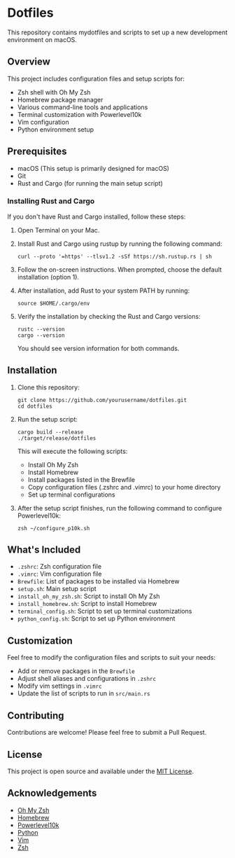 # Dotfiles

This repository contains mydotfiles and scripts to set up a new development environment on macOS.

## Overview

This project includes configuration files and setup scripts for:

- Zsh shell with Oh My Zsh
- Homebrew package manager
- Various command-line tools and applications
- Terminal customization with Powerlevel10k
- Vim configuration
- Python environment setup

## Prerequisites

- macOS (This setup is primarily designed for macOS)
- Git
- Rust and Cargo (for running the main setup script)

### Installing Rust and Cargo

If you don't have Rust and Cargo installed, follow these steps:

1. Open Terminal on your Mac.

2. Install Rust and Cargo using rustup by running the following command:
   ```
   curl --proto '=https' --tlsv1.2 -sSf https://sh.rustup.rs | sh
   ```

3. Follow the on-screen instructions. When prompted, choose the default installation (option 1).

4. After installation, add Rust to your system PATH by running:
   ```
   source $HOME/.cargo/env
   ```

5. Verify the installation by checking the Rust and Cargo versions:
   ```
   rustc --version
   cargo --version
   ```

   You should see version information for both commands.

## Installation

1. Clone this repository:
   ```
   git clone https://github.com/yourusername/dotfiles.git
   cd dotfiles
   ```

2. Run the setup script:
   ```
   cargo build --release
   ./target/release/dotfiles
   ```

   This will execute the following scripts:
   - Install Oh My Zsh
   - Install Homebrew
   - Install packages listed in the Brewfile
   - Copy configuration files (.zshrc and .vimrc) to your home directory
   - Set up terminal configurations

3. After the setup script finishes, run the following command to configure Powerlevel10k:
   ```
   zsh ~/configure_p10k.sh
   ```

## What's Included

- `.zshrc`: Zsh configuration file
- `.vimrc`: Vim configuration file
- `Brewfile`: List of packages to be installed via Homebrew
- `setup.sh`: Main setup script
- `install_oh_my_zsh.sh`: Script to install Oh My Zsh
- `install_homebrew.sh`: Script to install Homebrew
- `terminal_config.sh`: Script to set up terminal customizations
- `python_config.sh`: Script to set up Python environment

## Customization

Feel free to modify the configuration files and scripts to suit your needs:

- Add or remove packages in the `Brewfile`
- Adjust shell aliases and configurations in `.zshrc`
- Modify vim settings in `.vimrc`
- Update the list of scripts to run in `src/main.rs`

## Contributing

Contributions are welcome! Please feel free to submit a Pull Request.

## License

This project is open source and available under the [MIT License](LICENSE).

## Acknowledgements

- [Oh My Zsh](https://ohmyz.sh/)
- [Homebrew](https://brew.sh/)
- [Powerlevel10k](https://github.com/romkatv/powerlevel10k)
- [Python](https://www.python.org/)
- [Vim](https://www.vim.org/)
- [Zsh](https://www.zsh.org/)